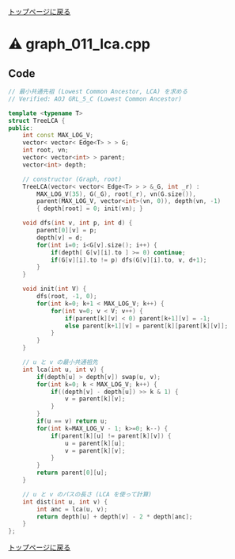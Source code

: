 <!-- mathjax config similar to math.stackexchange -->
<script type="text/x-mathjax-config">
MathJax.Hub.Config({
  jax: ["input/TeX", "output/HTML-CSS"],
  tex2jax: {
    inlineMath: [ ['$', '$'] ],
    displayMath: [ ['$$', '$$']],
    processEscapes: true,
    skipTags: ['script', 'noscript', 'style', 'textarea', 'pre', 'code']
  },
  messageStyle: "none",
  "HTML-CSS": { preferredFont: "TeX", availableFonts: ["STIX","TeX"] }
});
</script>
<script src="http://cdn.mathjax.org/mathjax/latest/MathJax.js?config=TeX-AMS_HTML" type="text/javascript"></script>

<script type="text/javascript" src="https://cdnjs.cloudflare.com/ajax/libs/jquery/3.4.1/jquery.min.js"></script>
<link rel="stylesheet" href="../css/copy-button.css" />
<script type="text/javascript" src="../js/balloons.js"></script>
<script type="text/javascript" src="../js/copy-button.js"></script>



[トップページに戻る](../index.html)

# :warning: graph\_011\_lca.cpp

## Code

```cpp
// 最小共通先祖 (Lowest Common Ancestor, LCA) を求める
// Verified: AOJ GRL_5_C (Lowest Common Ancestor)

template <typename T>
struct TreeLCA {
public:
    int const MAX_LOG_V;
    vector< vector< Edge<T> > > G;
    int root, vn;
    vector< vector<int> > parent;
    vector<int> depth;

    // constructor (Graph, root)
    TreeLCA(vector< vector< Edge<T> > > &_G, int _r) : 
        MAX_LOG_V(35), G(_G), root(_r), vn(G.size()), 
        parent(MAX_LOG_V, vector<int>(vn, 0)), depth(vn, -1)
        { depth[root] = 0; init(vn); }

    void dfs(int v, int p, int d) {
        parent[0][v] = p;
        depth[v] = d;
        for(int i=0; i<G[v].size(); i++) {
            if(depth[ G[v][i].to ] >= 0) continue;
            if(G[v][i].to != p) dfs(G[v][i].to, v, d+1);
        }
    }

    void init(int V) {
        dfs(root, -1, 0);
        for(int k=0; k+1 < MAX_LOG_V; k++) {
            for(int v=0; v < V; v++) {
                if(parent[k][v] < 0) parent[k+1][v] = -1;
                else parent[k+1][v] = parent[k][parent[k][v]];
            }
        }
    }

    // u と v の最小共通祖先
    int lca(int u, int v) {
        if(depth[u] > depth[v]) swap(u, v);
        for(int k=0; k < MAX_LOG_V; k++) {
            if((depth[v] - depth[u]) >> k & 1) {
                v = parent[k][v];
            }
        }
        if(u == v) return u;
        for(int k=MAX_LOG_V - 1; k>=0; k--) {
            if(parent[k][u] != parent[k][v]) {
                u = parent[k][u];
                v = parent[k][v];
            }
        }
        return parent[0][u];
    }

    // u と v のパスの長さ (LCA を使って計算)
    int dist(int u, int v) {
        int anc = lca(u, v);
        return depth[u] + depth[v] - 2 * depth[anc];
    }
};
```

[トップページに戻る](../index.html)
